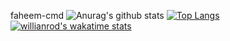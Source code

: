  faheem-cmd
![Anurag's github stats](https://github-readme-stats.vercel.app/api?username=faheem-cmd&show_icons=true&theme=radical)
[![Top Langs](https://github-readme-stats.vercel.app/api/top-langs/?username=faheem-cmd&layout=compact)](https://github.com/faheem-cmd/github-readme-stats)
[![willianrod's wakatime stats](https://github-readme-stats.vercel.app/api/wakatime?username=faheem-cmd)](https://github.com/faheem-cmd/github-readme-stats)
